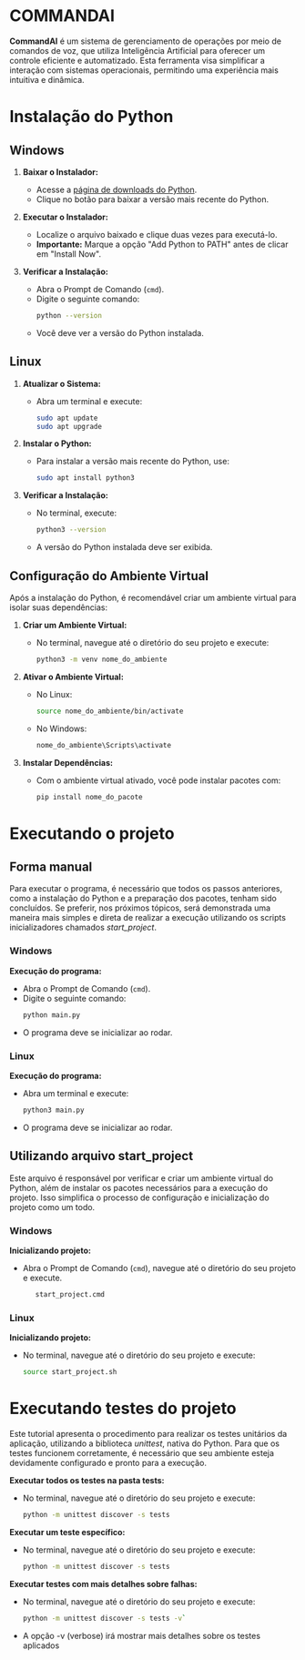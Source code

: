 # COMMANDAI
**CommandAI** é um sistema de gerenciamento de operações por meio de comandos de voz, que utiliza Inteligência Artificial para oferecer um controle eficiente e automatizado. Esta ferramenta visa simplificar a interação com sistemas operacionais, permitindo uma experiência mais intuitiva e dinâmica.


# Instalação do Python

## Windows

1. **Baixar o Instalador:**
   - Acesse a [página de downloads do Python](https://www.python.org/downloads/).
   - Clique no botão para baixar a versão mais recente do Python.

2. **Executar o Instalador:**
   - Localize o arquivo baixado e clique duas vezes para executá-lo.
   - **Importante:** Marque a opção "Add Python to PATH" antes de clicar em "Install Now".

3. **Verificar a Instalação:**
   - Abra o Prompt de Comando (`cmd`).
   - Digite o seguinte comando:
     ```bash
     python --version
     ```
   - Você deve ver a versão do Python instalada.

## Linux

1. **Atualizar o Sistema:**
   - Abra um terminal e execute:
     ```bash
     sudo apt update
     sudo apt upgrade
     ```

2. **Instalar o Python:**
   - Para instalar a versão mais recente do Python, use:
     ```bash
     sudo apt install python3
     ```

3. **Verificar a Instalação:**
   - No terminal, execute:
     ```bash
     python3 --version
     ```
   - A versão do Python instalada deve ser exibida.

## Configuração do Ambiente Virtual

Após a instalação do Python, é recomendável criar um ambiente virtual para isolar suas dependências:

1. **Criar um Ambiente Virtual:**
   - No terminal, navegue até o diretório do seu projeto e execute:
     ```bash
     python3 -m venv nome_do_ambiente
     ```

2. **Ativar o Ambiente Virtual:**
   - No Linux:
     ```bash
     source nome_do_ambiente/bin/activate
     ```
   - No Windows:
     ```bash
     nome_do_ambiente\Scripts\activate
     ```

3. **Instalar Dependências:**
   - Com o ambiente virtual ativado, você pode instalar pacotes com:
     ```bash
     pip install nome_do_pacote
     ```

# Executando o projeto

## Forma manual
Para executar o programa, é necessário que todos os passos anteriores, como a instalação do Python e a preparação dos pacotes, tenham sido concluídos. Se preferir, nos próximos tópicos, será demonstrada uma maneira mais simples e direta de realizar a execução utilizando os scripts inicializadores chamados *start_project*.

### Windows

   **Execução do programa:**
   - Abra o Prompt de Comando (`cmd`).
   - Digite o seguinte comando:
     ```bash
     python main.py
     ```
   - O programa deve se inicializar ao rodar.


### Linux

   **Execução do programa:**
   - Abra um terminal e execute:
     ```bash
     python3 main.py
     ```
   - O programa deve se inicializar ao rodar.

## Utilizando arquivo start_project
Este arquivo é responsável por verificar e criar um ambiente virtual do Python, além de instalar os pacotes necessários para a execução do projeto. Isso simplifica o processo de configuração e inicialização do projeto como um todo.


### Windows

   **Inicializando projeto:**
   - Abra o Prompt de Comando (`cmd`), navegue até o diretório do seu projeto e execute.
     ```bash
        start_project.cmd
     ```

### Linux

   **Inicializando projeto:**
   - No terminal, navegue até o diretório do seu projeto e execute:
     ```bash
     source start_project.sh
     ```

# Executando testes do projeto
Este tutorial apresenta o procedimento para realizar os testes unitários da aplicação, utilizando a biblioteca *unittest*, nativa do Python. Para que os testes funcionem corretamente, é necessário que seu ambiente esteja devidamente configurado e pronto para a execução.

   **Executar todos os testes na pasta tests:**
   - No terminal, navegue até o diretório do seu projeto e execute:
     ```bash
     python -m unittest discover -s tests
     ```

   **Executar um teste específico:**
   - No terminal, navegue até o diretório do seu projeto e execute:
     ```bash
     python -m unittest discover -s tests
     ```

   **Executar testes com mais detalhes sobre falhas:**
   - No terminal, navegue até o diretório do seu projeto e execute:
     ```bash
     python -m unittest discover -s tests -v`
     ```
   - A opção -v (verbose) irá mostrar mais detalhes sobre os testes aplicados